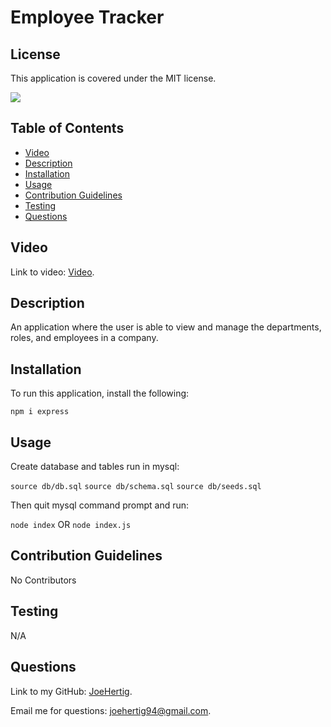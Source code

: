 # Employee Tracker

## License

This application is covered under the MIT license.

[
<img src="https://img.shields.io/static/v1?label=LICENSE&message=MIT&color=informational&style=for-the-badge" />
](https://choosealicense.com/)

## Table of Contents

- [Video](#video)
- [Description](#description)
- [Installation](#installation)
- [Usage](#usage)
- [Contribution Guidelines](#contribution-guidelines)
- [Testing](#testing)
- [Questions](#questions)

## Video

Link to video: [Video](https://watch.screencastify.com/v/lf4cGeB9BY2vh7r1OiqD).

## Description

An application where the user is able to view and manage the departments, roles, and employees in a company.

## Installation

To run this application, install the following:

`npm i express`

## Usage

Create database and tables run in mysql:

`source db/db.sql`
`source db/schema.sql`
`source db/seeds.sql`

Then quit mysql command prompt and run:

`node index`
OR
`node index.js`

## Contribution Guidelines

No Contributors

## Testing

N/A

## Questions

Link to my GitHub: [JoeHertig](https://github.com/JoeHertig).

Email me for questions: [joehertig94@gmail.com](mailto:joehertig94@gmail.com).
